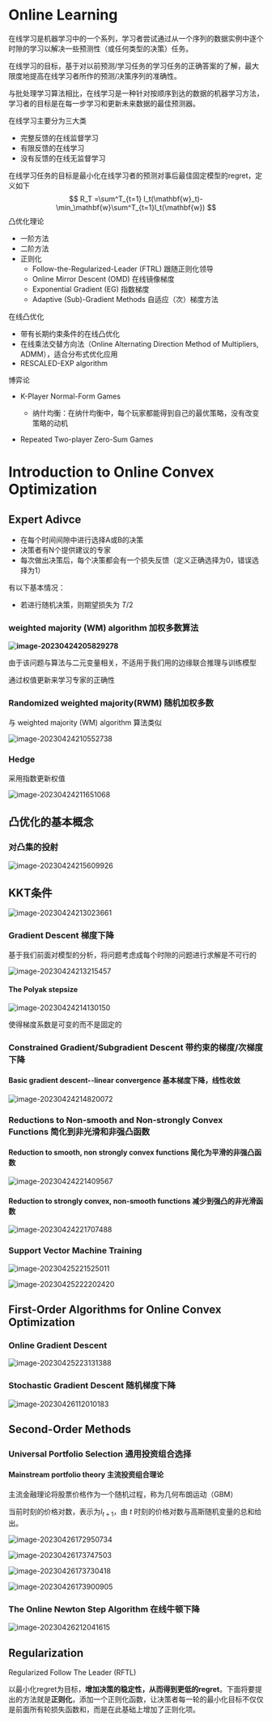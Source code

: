 # Online Learning

在线学习是机器学习中的一个系列，学习者尝试通过从一个序列的数据实例中逐个时隙的学习以解决一些预测性（或任何类型的决策）任务。

在线学习的目标，基于对以前预测/学习任务的学习任务的正确答案的了解，最大限度地提高在线学习者所作的预测/决策序列的准确性。

与批处理学习算法相比，在线学习是一种针对按顺序到达的数据的机器学习方法，学习者的目标是在每一步学习和更新未来数据的最佳预测器。

在线学习主要分为三大类

- 完整反馈的在线监督学习
- 有限反馈的在线学习
- 没有反馈的在线无监督学习



在线学习任务的目标是最小化在线学习者的预测对事后最佳固定模型的regret，定义如下
$$
R_T =\sum^T_{t=1} l_t(\mathbf{w}_t)-\min_\mathbf{w}\sum^T_{t=1}l_t(\mathbf{w})
$$
凸优化理论

- 一阶方法
- 二阶方法
- 正则化
  - Follow-the-Regularized-Leader (FTRL) 跟随正则化领导
  - Online Mirror Descent (OMD) 在线镜像梯度
  - Exponential Gradient (EG) 指数梯度
  - Adaptive (Sub)-Gradient Methods 自适应（次）梯度方法



在线凸优化

- 带有长期约束条件的在线凸优化
- 在线乘法交替方向法（Online Alternating Direction Method of Multipliers, ADMM），适合分布式优化应用
- RESCALED-EXP algorithm



博弈论

- K-Player Normal-Form Games
  - 纳什均衡：在纳什均衡中，每个玩家都能得到自己的最优策略，没有改变策略的动机

- Repeated Two-player Zero-Sum Games







# Introduction to Online Convex Optimization



## Expert Adivce

- 在每个时间间隙中进行选择A或B的决策
- 决策者有N个提供建议的专家
- 每次做出决策后，每个决策都会有一个损失反馈（定义正确选择为0，错误选择为1）

有以下基本情况：

- 若进行随机决策，则期望损失为 $T/2$



### weighted majority (WM) algorithm 加权多数算法

**![image-20230424205829278](C:\Users\苏铄淼\AppData\Roaming\Typora\typora-user-images\image-20230424205829278.png)**

由于该问题与算法与二元变量相关，不适用于我们用的边缘联合推理与训练模型

通过权值更新来学习专家的正确性



### Randomized weighted majority(RWM) 随机加权多数

与 weighted majority (WM) algorithm 算法类似

![image-20230424210552738](C:\Users\苏铄淼\AppData\Roaming\Typora\typora-user-images\image-20230424210552738.png)



### Hedge 

采用指数更新权值

![image-20230424211651068](C:\Users\苏铄淼\AppData\Roaming\Typora\typora-user-images\image-20230424211651068.png)



## 凸优化的基本概念

### 对凸集的投射

![image-20230424215609926](C:\Users\苏铄淼\AppData\Roaming\Typora\typora-user-images\image-20230424215609926.png)



## KKT条件

![image-20230424213023661](C:\Users\苏铄淼\AppData\Roaming\Typora\typora-user-images\image-20230424213023661.png)

### Gradient Descent 梯度下降

基于我们前面对模型的分析，将问题考虑成每个时隙的问题进行求解是不可行的

![image-20230424213215457](C:\Users\苏铄淼\AppData\Roaming\Typora\typora-user-images\image-20230424213215457.png)

#### The Polyak stepsize

![image-20230424214130150](C:\Users\苏铄淼\AppData\Roaming\Typora\typora-user-images\image-20230424214130150.png)

使得梯度系数是可变的而不是固定的



### Constrained Gradient/Subgradient Descent 带约束的梯度/次梯度下降



#### Basic gradient descent--linear convergence 基本梯度下降，线性收敛

![image-20230424214820072](C:\Users\苏铄淼\AppData\Roaming\Typora\typora-user-images\image-20230424214820072.png)



### Reductions to Non-smooth and Non-strongly Convex Functions 简化到非光滑和非强凸函数

#### Reduction to smooth, non strongly convex functions 简化为平滑的非强凸函数

![image-20230424221409567](C:\Users\苏铄淼\AppData\Roaming\Typora\typora-user-images\image-20230424221409567.png)

#### Reduction to strongly convex, non-smooth functions 减少到强凸的非光滑函数

![image-20230424221707488](C:\Users\苏铄淼\AppData\Roaming\Typora\typora-user-images\image-20230424221707488.png)



### Support Vector Machine Training

![image-20230425221525011](C:\Users\苏铄淼\AppData\Roaming\Typora\typora-user-images\image-20230425221525011.png)

![image-20230425222202420](C:\Users\苏铄淼\AppData\Roaming\Typora\typora-user-images\image-20230425222202420.png)



## First-Order Algorithms for Online Convex Optimization



### Online Gradient Descent

![image-20230425223131388](C:\Users\苏铄淼\AppData\Roaming\Typora\typora-user-images\image-20230425223131388.png)



### Stochastic Gradient Descent 随机梯度下降

![image-20230426112010183](C:\Users\苏铄淼\AppData\Roaming\Typora\typora-user-images\image-20230426112010183.png)





## Second-Order Methods



### Universal Portfolio Selection 通用投资组合选择



#### Mainstream portfolio theory 主流投资组合理论

主流金融理论将股票价格作为一个随机过程，称为几何布朗运动（GBM）

当前时刻的价格对数，表示为$l_{t+1}$，由 $t$ 时刻的价格对数与高斯随机变量的总和给出。

![image-20230426172950734](C:\Users\苏铄淼\AppData\Roaming\Typora\typora-user-images\image-20230426172950734.png)

![image-20230426173747503](C:\Users\苏铄淼\AppData\Roaming\Typora\typora-user-images\image-20230426173747503.png)

![image-20230426173730418](C:\Users\苏铄淼\AppData\Roaming\Typora\typora-user-images\image-20230426173730418.png)

![image-20230426173900905](C:\Users\苏铄淼\AppData\Roaming\Typora\typora-user-images\image-20230426173900905.png)

### The Online Newton Step Algorithm 在线牛顿下降

![image-20230426212041615](C:\Users\苏铄淼\AppData\Roaming\Typora\typora-user-images\image-20230426212041615.png)



## Regularization

Regularized Follow The Leader (RFTL)

以最小化regret为目标，**增加决策的稳定性，从而得到更低的regret**。下面将要提出的方法就是**正则化**，添加一个正则化函数，让决策者每一轮的最小化目标不仅仅是前面所有轮损失函数和，而是在此基础上增加了正则化项。

